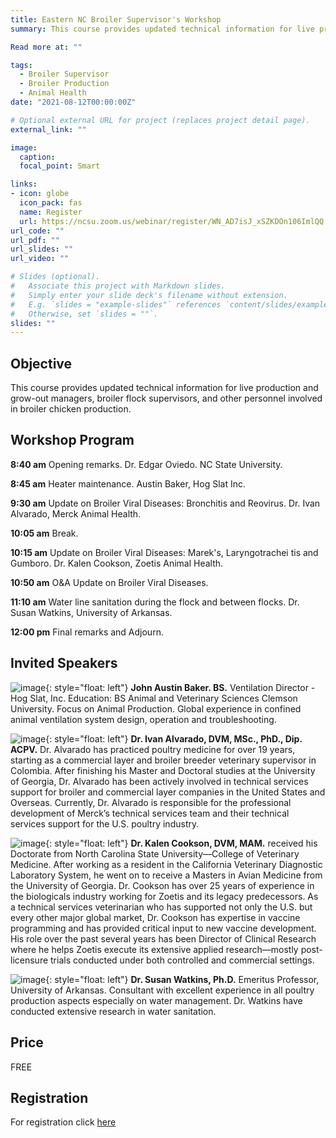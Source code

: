 ```yaml
---
title: Eastern NC Broiler Supervisor's Workshop
summary: This course provides updated technical information for live production and grow-out managers, broiler flock supervisors, and other personnel involved in broiler chicken production.

Read more at: ""

tags:
  - Broiler Supervisor
  - Broiler Production
  - Animal Health
date: "2021-08-12T00:00:00Z"

# Optional external URL for project (replaces project detail page).
external_link: ""

image:
  caption: 
  focal_point: Smart

links:
- icon: globe
  icon_pack: fas
  name: Register
  url: https://ncsu.zoom.us/webinar/register/WN_AD7isJ_xSZKDOn106ImlQQ
url_code: ""
url_pdf: ""
url_slides: ""
url_video: ""

# Slides (optional).
#   Associate this project with Markdown slides.
#   Simply enter your slide deck's filename without extension.
#   E.g. `slides = "example-slides"` references `content/slides/example-slides.md`.
#   Otherwise, set `slides = ""`.
slides: ""
---
```

## **Objective**

This course provides updated technical information for live production and grow-out managers, broiler flock supervisors, and other personnel involved in broiler chicken production.

## **Workshop Program**

**8:40 am** Opening remarks. Dr. Edgar Oviedo. NC State University.

**8:45 am** Heater maintenance. Austin Baker, Hog Slat Inc.

**9:30 am** Update on Broiler Viral Diseases: Bronchitis and Reovirus. Dr. Ivan Alvarado, Merck Animal Health.

**10:05 am** Break.

**10:15 am** Update on Broiler Viral Diseases: Marek's, Laryngotrachei­ tis and Gumboro. Dr. Kalen Cookson, Zoetis Animal Health.

**10:50 am** O&A Update on Broiler Viral Diseases.

**11:10 am** Water line sanitation during the flock and between flocks. Dr. Susan Watkins, University of Arkansas.

**12:00 pm** Final remarks and Adjourn.

## **Invited Speakers**

![image](path-to-image.jpg){: style="float: left"}
**John Austin Baker. BS.** Ventilation Director - Hog Slat, Inc. Education: BS Animal and Veterinary Sciences Clemson University. Focus on Animal Production.  Global experience in confined animal ventilation system design, operation and troubleshooting.

![image](path-to-image.jpg){: style="float: left"}
**Dr. Ivan Alvarado, DVM, MSc., PhD., Dip. ACPV.**  Dr. Alvarado has practiced poultry medicine for over 19 years, starting as a commercial layer and broiler breeder veterinary supervisor in Colombia. After finishing his Master and Doctoral studies at the University of Georgia, Dr. Alvarado has been actively involved in technical services support for broiler and commercial layer companies in the United States and Overseas. Currently, Dr. Alvarado is responsible for the professional development of Merck’s technical services team and their technical services support for the U.S. poultry industry. 

![image](path-to-image.jpg){: style="float: left"}
**Dr. Kalen Cookson, DVM, MAM.** received his Doctorate from North Carolina State University—College of Veterinary Medicine. After working as a resident in the California Veterinary Diagnostic Laboratory System, he went on to receive a Masters in Avian Medicine from the University of Georgia. Dr. Cookson has over 25 years of experience in the biologicals industry working for Zoetis and its legacy predecessors. As a technical services veterinarian who has supported not only the U.S. but every other major global market, Dr. Cookson has expertise in vaccine programming and has provided critical input to new vaccine development. His role over the past several years has been Director of Clinical Research where he helps Zoetis execute its extensive applied research—mostly post-licensure trials conducted under both controlled and commercial settings.

![image](path-to-image.jpg){: style="float: left"}
**Dr. Susan Watkins, Ph.D.** Emeritus Professor, University of Arkansas.  Consultant with excellent experience in all poultry production aspects especially on water management.  Dr. Watkins have conducted extensive research in water sanitation.



## **Price**
FREE



## **Registration** 

For registration click [here](https://ncsu.zoom.us/webinar/register/WN_AD7isJ_xSZKDOn106ImlQQ)